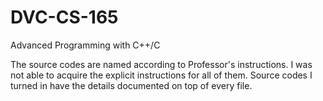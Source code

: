 # DVC-CS-165
Advanced Programming with C++/C

The source codes are named according to Professor's instructions.
I was not able to acquire the explicit instructions for all of them.
Source codes I turned in have the details documented on top of every file.
